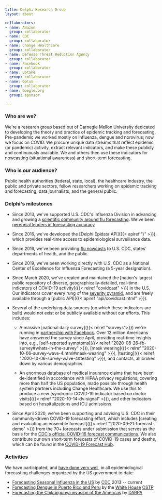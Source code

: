 ```yaml
---
title: Delphi Research Group
layout: about

collaborators:
- name: Amazon
  group: collaborator
- name: CDC
  group: collaborator
- name: Change Healthcare
  group: collaborator
- name: Defense Threat Reduction Agency
  group: collaborator
- name: Facebook
  group: collaborator
- name: Uptake
  group: collaborator
- name: Optum
  group: collaborator
- name: Google.org
  group: sponsor

---
```


### Who are we?

We're a research group based out of Carnegie Mellon University dedicated to developing the theory and practice of epidemic tracking and forecasting. Pre-pandemic we worked mostly on influenza, dengue and norovirus; now we focus on COVID. We procure unique data streams that reflect epidemic (or pandemic) activity, extract relevant indicators, and make these publicly and continuously available. We and others then use these indicators for nowcasting (situational awareness) and short-term forecasting.

### Who is our audience?

Public health authorities (federal, state, local), the healthcare industry, the public and private sectors, fellow researchers working on epidemic tracking and forecasting, data journalists, and the general public.

### Delphi's milestones

- Since 2013, we've supported U.S. CDC's Influenza Division in advancing and growing a [scientific community around flu forecasting](https://www.cdc.gov/flu/weekly/flusight/index.html). We've been [perennial leaders in forecasting accuracy](https://www.cs.cmu.edu/~roni/CDC%20Flu%20Challenge%202014-2018%20Results.pdf).

- Since 2016, we've developed the [Delphi Epidata API]({{< apiref "/" >}}), which provides real-time access to epidemiological surveillance data.

- Since 2016, we've been providing [flu nowcasts](https://delphi.cmu.edu/nowcast/) to U.S. CDC, states' departments of health, and the public.

- Since 2019, we've been working directly with U.S. CDC as a National Center of Excellence for Influenza Forecasting (a 5-year designation).

- Since March 2020, we've created and maintained the [nation's largest public repository of diverse, geographically-detailed, real-time indicators of COVID-19 activity]({{< relref "covidcast" >}}) in the U.S. Our indicators cover every rung of the [severity pyramid](https://docs.google.com/presentation/d/1jvIycxDRMEIozKIowv2UyvSqZyF5y6jR8EAXUEK22D4/edit?usp=sharing), and are freely available through a [public API]({{< apiref "api/covidcast.html" >}}).

- Several of the underlying data sources (on which these indicators are built) would not exist or be publicly available without our efforts. This includes:

  - A massive [national daily survey]({{< relref "surveys">}}) we're running in [partnership with Facebook](https://covid-survey.dataforgood.fb.com/survey_and_map_data.html). Over 12 million Americans have answered the survey since April, providing real-time insights into, e.g., [self-reported symptoms]({{< relref "2020-08-26-fb-survey#whats-in-the-survey" >}}), [mask wearing]({{< relref "2020-10-06-survey-wave-4.html#mask-wearing" >}}), [testing]({{< relref "2020-10-06-survey-wave-4#testing" >}}), and contacts, all broken down by various demographics.

  - An enormous database of medical insurance claims that have been de-identified in accordance with HIPAA privacy regulations, covering more than half the US population, made possible through health system partners including Change Healthcare. We use this to produce a new [syndromic COVID-19 indicator based on doctor visits]({{< relref "2020-10-14-dv-signal" >}}), and other indicators based on hospitalizations and ICU admissions.

- Since April 2020, we've been supporting and advising U.S. CDC in their community-driven COVID-19 forecasting effort, which includes [creating and evaluating an ensemble forecast]({{< relref "2020-09-21-forecast-demo" >}}) from the 70+ forecasts under submission that serves as the basis for the [CDC's official COVID-19 forecast communications](https://www.cdc.gov/coronavirus/2019-ncov/covid-data/forecasting-us.html). We also contribute our own short-term forecasts of COVID-19 cases and deaths, which can be found in the [COVID-19 Forecast Hub](https://covid19forecasthub.org).


### Activities

We have participated, and [have done very well](https://www.cs.cmu.edu/~roni/CDC%20Flu%20Challenge%202014-2018%20Results.pdf), in all epidemiological forecasting challenges organized by the US government to date:

<!--            : 2013--2014, 2014--2015 (winner),
    <a target="_blank" rel="noopener" href="https://www.cdc.gov/flu/spotlights/flu-activity-forecasts-2016-2017.htm">2015--2016 (winner)</a>
    ,
    <a target="_blank" rel="noopener" href="https://predict.phiresearchlab.org/post/57f3f440123b0f563ece2576">2016--2017 (winner)</a>
    <a target="_blank" rel="noopener" href="https://www.cdc.gov/flu/weekly/flusight/index.html#nav-group-aeff9">2017--2018 (winner)</a>-->

* [Forecasting Seasonal Influenza in the US](https://www.cdc.gov/flu/weekly/flusight/) by [CDC](https://www.cdc.gov) 2013 -- current
* [Forecasting Dengue in Puerto Rico and Peru](https://predict.cdc.gov/post/5a4fcc3e2c1b1669c22aa261) by the [White House](https://www.whitehouse.gov/) [OSTP](https://www.whitehouse.gov/administration/eop/ostp)
* [Forecasting the Chikungunya invasion of the Americas](https://www.innocentive.com/ar/challenge/9933617") by [DARPA](https://www.darpa.mil/)
